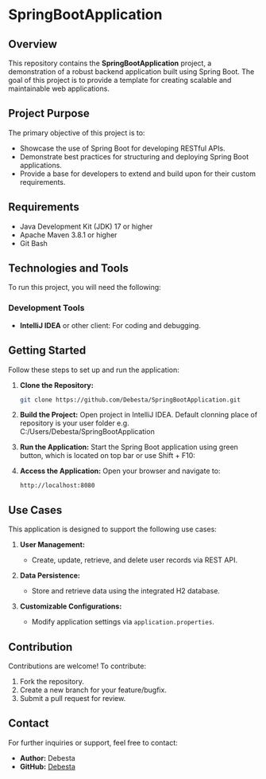 # SpringBootApplication

## Overview
This repository contains the **SpringBootApplication** project, a demonstration of a robust backend application built using Spring Boot. The goal of this project is to provide a template for creating scalable and maintainable web applications.

## Project Purpose
The primary objective of this project is to:
- Showcase the use of Spring Boot for developing RESTful APIs.
- Demonstrate best practices for structuring and deploying Spring Boot applications.
- Provide a base for developers to extend and build upon for their custom requirements.

## Requirements
- Java Development Kit (JDK) 17 or higher
- Apache Maven 3.8.1 or higher
- Git Bash
  
## Technologies and Tools
To run this project, you will need the following:

### Development Tools
- **IntelliJ IDEA** or other client: For coding and debugging.

## Getting Started
Follow these steps to set up and run the application:

1. **Clone the Repository:**
   ```bash
   git clone https://github.com/Debesta/SpringBootApplication.git
   ```

2. **Build the Project:**
   Open project in IntelliJ IDEA. Default clonning place of repository is your user folder e.g. C:/Users/Debesta/SpringBootApplication

3. **Run the Application:**
   Start the Spring Boot application using green button, which is located on top bar or use Shift + F10:

4. **Access the Application:**
   Open your browser and navigate to:
   ```
   http://localhost:8080
   ```

## Use Cases
This application is designed to support the following use cases:

1. **User Management:**
   - Create, update, retrieve, and delete user records via REST API.
   
2. **Data Persistence:**
   - Store and retrieve data using the integrated H2 database.

3. **Customizable Configurations:**
   - Modify application settings via `application.properties`.

## Contribution
Contributions are welcome! To contribute:
1. Fork the repository.
2. Create a new branch for your feature/bugfix.
3. Submit a pull request for review.

## Contact
For further inquiries or support, feel free to contact:
- **Author:** Debesta
- **GitHub:** [Debesta](https://github.com/Debesta)
